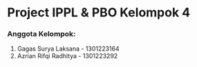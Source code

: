 # Project IPPL & PBO Kelompok 4

### Anggota Kelompok:
1. Gagas Surya Laksana - 1301223164
2. Azrian Rifqi Radhitya - 1301223292
